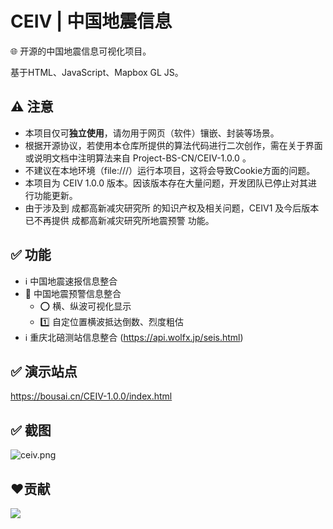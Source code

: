 # CEIV | 中国地震信息
🌐 开源的中国地震信息可视化项目。

基于HTML、JavaScript、Mapbox GL JS。

## ⚠️ 注意
- <span color="red">本项目仅可**独立使用**，请勿用于网页（软件）镶嵌、封装等场景。</span>
- <span color="red">根据开源协议，若使用本仓库所提供的算法代码进行二次创作，需在关于界面或说明文档中注明算法来自 Project-BS-CN/CEIV-1.0.0 。</span>
- 不建议在本地环境（file:///）运行本项目，这将会导致Cookie方面的问题。
- 本项目为 CEIV 1.0.0 版本。因该版本存在大量问题，开发团队已停止对其进行功能更新。
- 由于涉及到 成都高新减灾研究所 的知识产权及相关问题，CEIV1 及今后版本已不再提供 成都高新减灾研究所地震预警 功能。

## ✅ 功能
- ℹ️ 中国地震速报信息整合
- 🚨 中国地震预警信息整合
  - ⭕️ 横、纵波可视化显示
  - 1️⃣ 自定位置横波抵达倒数、烈度粗估
- ℹ️ 重庆北碚测站信息整合 (https://api.wolfx.jp/seis.html)

## ✅ 演示站点
https://bousai.cn/CEIV-1.0.0/index.html

## ✅ 截图
![ceiv.png](https://s2.loli.net/2022/12/02/N82LtUMH6cZgElh.png)

## ❤️贡献
<a href="https://projectbs.cn/"><img src="https://contrib.rocks/image?repo=Project-BS-CN/CEIV-1.0.0" /></a>
